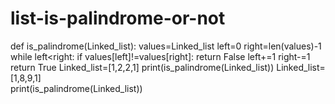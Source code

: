 # list-is-palindrome-or-not
def is_palindrome(Linked_list):
    values=Linked_list
    left=0
    right=len(values)-1
    while left<right:
        if values[left]!=values[right]:
            return False
        left+=1
        right-=1
    return True
Linked_list=[1,2,2,1]
print(is_palindrome(Linked_list))
Linked_list=[1,8,9,1]    
print(is_palindrome(Linked_list))
